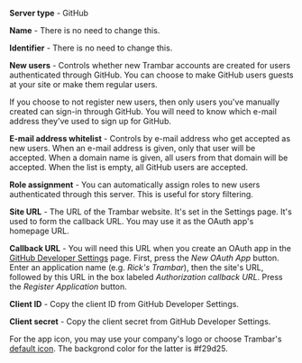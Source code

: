 **Server type** - GitHub

**Name** - There is no need to change this.

**Identifier** - There is no need to change this.

**New users** - Controls whether new Trambar accounts are created for users authenticated through GitHub. You can choose to make GitHub users guests at your site or make them regular users.

If you choose to not register new users, then only users you've manually created can sign-in through GitHub. You will need to know which e-mail address they've used to sign up for GitHub.

**E-mail address whitelist** - Controls by e-mail address who get accepted as new users. When an e-mail address is given, only that user will be accepted. When a domain name is given, all users from that domain will be accepted. When the list is empty, all GitHub users are accepted.

**Role assignment** - You can automatically assign roles to new users authenticated through this server. This is useful for story filtering.

**Site URL** - The URL of the Trambar website. It's set in the Settings page. It's used to form the callback URL. You may use it as the OAuth app's homepage URL.

**Callback URL** - You will need this URL when you create an OAuth app in the [GitHub Developer Settings](https://github.com/settings/developers/) page. First, press the *New OAuth App* button. Enter an application name (e.g. _Rick's Trambar_), then the site's URL, followed by this URL in the box labeled *Authorization callback URL*. Press the *Register Application* button.

**Client ID** - Copy the client ID from GitHub Developer Settings.

**Client secret** - Copy the client secret from GitHub Developer Settings.

For the app icon, you may use your company's logo or choose Trambar's [default icon](github-icons.zip). The backgrond color for the latter is #f29d25.

